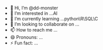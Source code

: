 - 👋 Hi, I’m @dd-monster
- 👀 I’m interested in ...AI
- 🌱 I’m currently learning ...python\R\SQL\C
- 💞️ I’m looking to collaborate on ...
- 📫 How to reach me ...
- 😄 Pronouns: ...
- ⚡ Fun fact: ...

<!---
dd-monster/dd-monster is a ✨ special ✨ repository because its `README.md` (this file) appears on your GitHub profile.
You can click the Preview link to take a look at your changes.
--->
